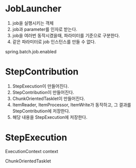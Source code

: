 # JobLauncher
1. job을 실행시키는 객체
2. job과 parameter를 인자로 받는다.
3. job을 여러번 동작시켰을때, 파라미터를 기준으로 구분한다.
4. 같은 파라미터로 job 인스턴스를 만들 수 없다.


spring.batch.job.enabled

# StepContribution
1. StepExecution이 만들어진다.
2. StepContribution이 만들어진다.
3. ChunkOrientedTasklet이 만들어진다.
4. ItemReader, ItemProcessor, ItemWrite가 동작하고, 그 결과를 StepContribution에 저장한다.
5. 해당 내용을 StepExecution에 저장한다.

# StepExecution
ExecutionContext context

ChunkOrientedTasklet